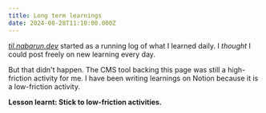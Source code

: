 ```yaml
---
title: Long term learnings
date: 2024-08-28T11:10:00.000Z
---
```

_[til.nabarun.dev](https://til.nabarun.dev)_ started as a running log of what I learned daily. I _thought_ I could post freely on new learning every day.

But that didn't happen. The CMS tool backing this page was still a high-friction activity for me. I have been writing learnings on Notion because it is a low-friction activity.

**Lesson learnt: Stick to low-friction activities.**
